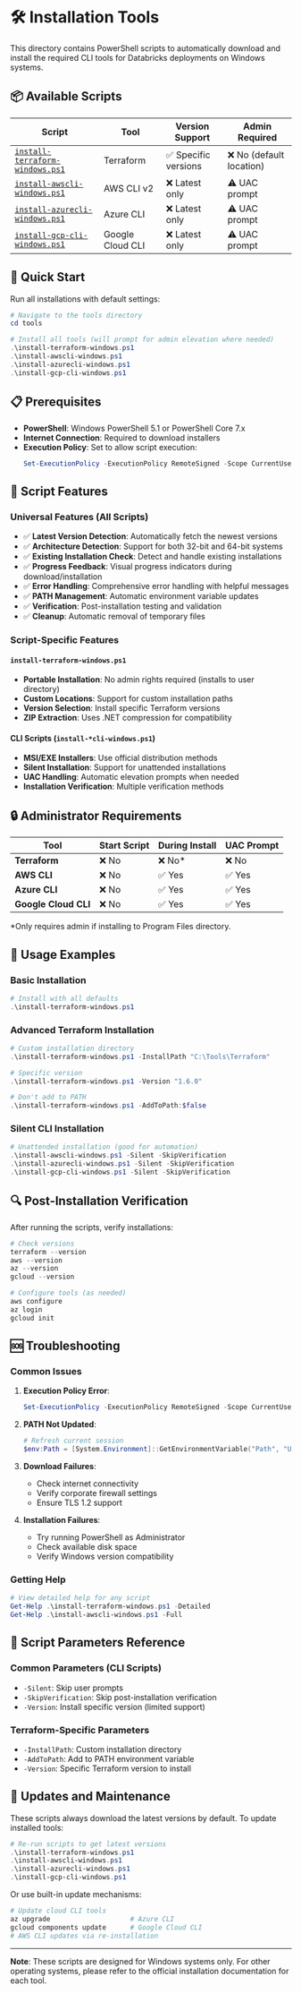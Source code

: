 # 🛠️ Installation Tools

This directory contains PowerShell scripts to automatically download and install the required CLI tools for Databricks deployments on Windows systems.

## 📦 Available Scripts

| Script | Tool | Version Support | Admin Required |
|--------|------|----------------|----------------|
| [`install-terraform-windows.ps1`](install-terraform-windows.ps1) | Terraform | ✅ Specific versions | ❌ No (default location) |
| [`install-awscli-windows.ps1`](install-awscli-windows.ps1) | AWS CLI v2 | ❌ Latest only | ⚠️ UAC prompt |
| [`install-azurecli-windows.ps1`](install-azurecli-windows.ps1) | Azure CLI | ❌ Latest only | ⚠️ UAC prompt |
| [`install-gcp-cli-windows.ps1`](install-gcp-cli-windows.ps1) | Google Cloud CLI | ❌ Latest only | ⚠️ UAC prompt |

## 🚀 Quick Start

Run all installations with default settings:

```powershell
# Navigate to the tools directory
cd tools

# Install all tools (will prompt for admin elevation where needed)
.\install-terraform-windows.ps1
.\install-awscli-windows.ps1
.\install-azurecli-windows.ps1
.\install-gcp-cli-windows.ps1
```

## 📋 Prerequisites

- **PowerShell**: Windows PowerShell 5.1 or PowerShell Core 7.x
- **Internet Connection**: Required to download installers
- **Execution Policy**: Set to allow script execution:
  ```powershell
  Set-ExecutionPolicy -ExecutionPolicy RemoteSigned -Scope CurrentUser
  ```

## 🔧 Script Features

### Universal Features (All Scripts)
- ✅ **Latest Version Detection**: Automatically fetch the newest versions
- ✅ **Architecture Detection**: Support for both 32-bit and 64-bit systems
- ✅ **Existing Installation Check**: Detect and handle existing installations
- ✅ **Progress Feedback**: Visual progress indicators during download/installation
- ✅ **Error Handling**: Comprehensive error handling with helpful messages
- ✅ **PATH Management**: Automatic environment variable updates
- ✅ **Verification**: Post-installation testing and validation
- ✅ **Cleanup**: Automatic removal of temporary files

### Script-Specific Features

#### `install-terraform-windows.ps1`
- **Portable Installation**: No admin rights required (installs to user directory)
- **Custom Locations**: Support for custom installation paths
- **Version Selection**: Install specific Terraform versions
- **ZIP Extraction**: Uses .NET compression for compatibility

#### CLI Scripts (`install-*cli-windows.ps1`)
- **MSI/EXE Installers**: Use official distribution methods
- **Silent Installation**: Support for unattended installations
- **UAC Handling**: Automatic elevation prompts when needed
- **Installation Verification**: Multiple verification methods

## 🔒 Administrator Requirements

| Tool | Start Script | During Install | UAC Prompt |
|------|-------------|---------------|------------|
| **Terraform** | ❌ No | ❌ No* | ❌ No |
| **AWS CLI** | ❌ No | ✅ Yes | ✅ Yes |
| **Azure CLI** | ❌ No | ✅ Yes | ✅ Yes |
| **Google Cloud CLI** | ❌ No | ✅ Yes | ✅ Yes |

*Only requires admin if installing to Program Files directory.

## 📖 Usage Examples

### Basic Installation
```powershell
# Install with all defaults
.\install-terraform-windows.ps1
```

### Advanced Terraform Installation
```powershell
# Custom installation directory
.\install-terraform-windows.ps1 -InstallPath "C:\Tools\Terraform"

# Specific version
.\install-terraform-windows.ps1 -Version "1.6.0"

# Don't add to PATH
.\install-terraform-windows.ps1 -AddToPath:$false
```

### Silent CLI Installation
```powershell
# Unattended installation (good for automation)
.\install-awscli-windows.ps1 -Silent -SkipVerification
.\install-azurecli-windows.ps1 -Silent -SkipVerification
.\install-gcp-cli-windows.ps1 -Silent -SkipVerification
```

## 🔍 Post-Installation Verification

After running the scripts, verify installations:

```powershell
# Check versions
terraform --version
aws --version
az --version
gcloud --version

# Configure tools (as needed)
aws configure
az login
gcloud init
```

## 🆘 Troubleshooting

### Common Issues

1. **Execution Policy Error**:
   ```powershell
   Set-ExecutionPolicy -ExecutionPolicy RemoteSigned -Scope CurrentUser
   ```

2. **PATH Not Updated**:
   ```powershell
   # Refresh current session
   $env:Path = [System.Environment]::GetEnvironmentVariable("Path", "User") + ";" + [System.Environment]::GetEnvironmentVariable("Path", "Machine")
   ```

3. **Download Failures**:
   - Check internet connectivity
   - Verify corporate firewall settings
   - Ensure TLS 1.2 support

4. **Installation Failures**:
   - Try running PowerShell as Administrator
   - Check available disk space
   - Verify Windows version compatibility

### Getting Help

```powershell
# View detailed help for any script
Get-Help .\install-terraform-windows.ps1 -Detailed
Get-Help .\install-awscli-windows.ps1 -Full
```

## 📝 Script Parameters Reference

### Common Parameters (CLI Scripts)
- `-Silent`: Skip user prompts
- `-SkipVerification`: Skip post-installation verification
- `-Version`: Install specific version (limited support)

### Terraform-Specific Parameters
- `-InstallPath`: Custom installation directory
- `-AddToPath`: Add to PATH environment variable
- `-Version`: Specific Terraform version to install

## 🔄 Updates and Maintenance

These scripts always download the latest versions by default. To update installed tools:

```powershell
# Re-run scripts to get latest versions
.\install-terraform-windows.ps1
.\install-awscli-windows.ps1
.\install-azurecli-windows.ps1
.\install-gcp-cli-windows.ps1
```

Or use built-in update mechanisms:
```bash
# Update cloud CLI tools
az upgrade                    # Azure CLI
gcloud components update      # Google Cloud CLI
# AWS CLI updates via re-installation
```

---

**Note**: These scripts are designed for Windows systems only. For other operating systems, please refer to the official installation documentation for each tool.
